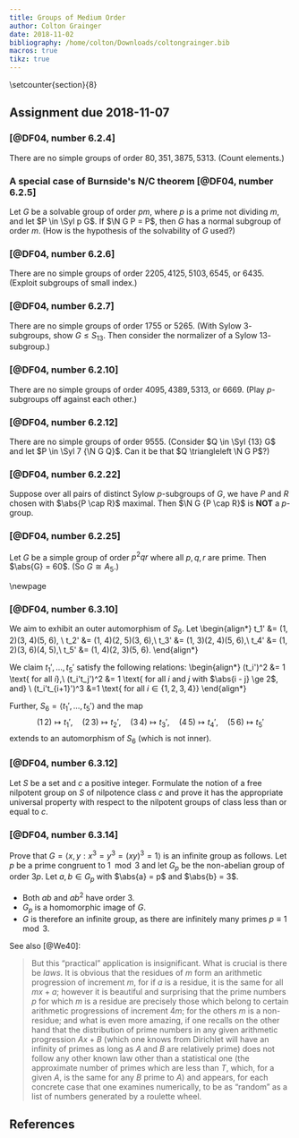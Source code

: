 ```yaml
---
title: Groups of Medium Order
author: Colton Grainger
date: 2018-11-02
bibliography: /home/colton/Downloads/coltongrainger.bib
macros: true
tikz: true
---
```


\setcounter{section}{8}

## Assignment due 2018-11-07

### [@DF04, number 6.2.4]

There are no simple groups of order $80, 351, 3875, 5313$. (Count elements.)

### A special case of Burnside's N/C theorem [@DF04, number 6.2.5]

Let $G$ be a solvable group of order $pm$, where $p$ is a prime not dividing $m$, and let $P \in \Syl p G$. If $\N G P = P$, then $G$ has a normal subgroup of order $m$. (How is the hypothesis of the solvability of $G$ used?)

### [@DF04, number 6.2.6]

There are no simple groups of order $2205, 4125, 5103, 6545$, or $6435$. (Exploit subgroups of small index.)

### [@DF04, number 6.2.7]

There are no simple groups of order $1755$ or $5265$. (With Sylow $3$-subgroups, show $G \le S_{13}$. Then consider the normalizer of a Sylow $13$-subgroup.)

### [@DF04, number 6.2.10]

There are no simple groups of order $4095, 4389, 5313$, or $6669$. (Play $p$-subgroups off against each other.)

### [@DF04, number 6.2.12]

There are no simple groups of order $9555$. (Consider $Q \in \Syl {13} G$ and let $P \in \Syl 7 {\N G Q}$. Can it be that $Q \triangleleft \N G P$?)

### [@DF04, number 6.2.22]

Suppose over all pairs of distinct Sylow $p$-subgroups of $G$, we have $P$ and $R$ chosen with $\abs{P \cap R}$ maximal. Then $\N G {P \cap R}$ is **NOT** a $p$-group.

### [@DF04, number 6.2.25]

Let $G$ be a simple group of order $p^2qr$ where all $p, q, r$ are prime. Then $\abs{G} = 60$. (So $G \cong A_5$.)

\newpage

### [@DF04, number 6.3.10]

We aim to exhibit an outer automorphism of $S_6$. Let 
\begin{align*}
t_1' &= (1\, 2)(3\, 4)(5\, 6), \\
t_2' &= (1\, 4)(2\, 5)(3\, 6),\\
t_3' &= (1\, 3)(2\, 4)(5\, 6),\\
t_4' &= (1\, 2)(3\, 6)(4\, 5),\\
t_5' &= (1\, 4)(2\, 3)(5\, 6).
\end{align*}

We claim $t_1', \ldots, t_5'$ satisfy the following relations:
\begin{align*}
(t_i')^2 &= 1 \text{ for all $i$},\\
(t_i't_j')^2 &= 1 \text{ for all $i$ and $j$ with $\abs{i - j} \ge 2$, and} \\
(t_i't_{i+1}')^3 &=1 \text{ for all $i \in \{1,2,3,4\}$}
\end{align*}

Further, $S_6 = \langle t_1', \ldots, t_5' \rangle$ and the map 
$$(1\,2) \mapsto t_1', \quad (2\, 3) \mapsto t_2', \quad (3\, 4) \mapsto t_3', \quad (4\, 5) \mapsto t_4', \quad (5\,6) \mapsto t_5'$$ 
extends to an automorphism of $S_6$ (which is not inner).

### [@DF04, number 6.3.12]

Let $S$ be a set and $c$ a positive integer. Formulate the notion of a free nilpotent group on $S$ of nilpotence class $c$ and prove it has the appropriate universal property with respect to the nilpotent groups of class less than or equal to $c$.

### [@DF04, number 6.3.14]

Prove that $G = \langle x, y : x^3 = y^3 = (xy)^3 = 1\rangle$ is an infinite group as follows. Let $p$ be a prime congruent to $1 \mod 3$ and let $G_p$ be the non-abelian group of order $3p$. Let $a,b \in G_p$ with $\abs{a} = p$ and $\abs{b} = 3$. 

- Both $ab$ and $ab^2$ have order $3$.
- $G_p$ is a homomorphic image of $G$.
- $G$ is therefore an infinite group, as there are infinitely many primes $p \equiv 1 \mod 3$. 

See also [@We40]:

> But this “practical” application is insignificant. What is crucial is there be *laws*. It is obvious that the residues of $m$ form an arithmetic progression of increment $m$, for if $a$ is a residue, it is the same for all $mx + a$; however it is beautiful and surprising that the prime numbers $p$ for which $m$ is a residue are precisely those which belong to certain arithmetic progressions of increment $4m$; for the others $m$ is a non-residue; and what is even more amazing, if one recalls on the other hand that the distribution of prime numbers in any given arithmetic progression $Ax + B$ (which one knows from Dirichlet will have an infinity of primes as long as $A$ and $B$ are relatively prime) does not follow any other known law other than a statistical one (the approximate number of primes which are less than $T$, which, for a given $A$, is the same for any $B$ prime to $A$) and appears, for each concrete case that one examines numerically, to be as “random” as a list of numbers generated by a roulette wheel.

## References

